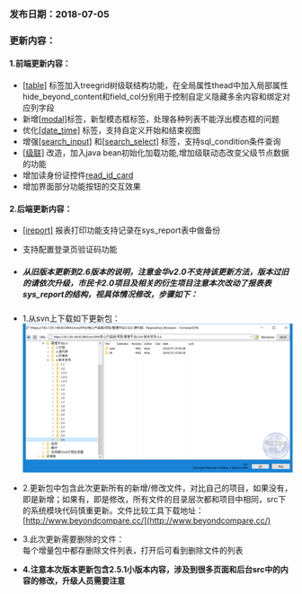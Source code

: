 ### 发布日期：2018-07-05

### 更新内容：

#### 1.前端更新内容：


* [[table]](/ji-ben-biao-dan-kong-jian/tablebiao-qian-3010-zhu-3011.md)
标签加入treegrid树级联结构功能，在全局属性thead中加入局部属性hide_beyond_content和field_col分别用于控制自定义隐藏多余内容和绑定对应列字段
* 新增[[modal]](/ji-ben-biao-dan-kong-jian/modalbiao-7b7e28-xin-xing-mo-tai-684629-3010-2-6.md)标签，新型模态框标签，处理各种列表不能浮出模态框的问题
* 优化[[date_time]](/ji-ben-biao-dan-kong-jian/datetime-biao-qian-3010-lu-3011.md)
标签，支持自定义开始和结束视图
* 增强[[search_input]](ji-ben-biao-dan-kong-jian/searchinput-biao-qian-3010-lu-3011.md)
和[[search_select]](/ji-ben-biao-dan-kong-jian/searchselect-biao-qian.md)
标签，支持sql_condition条件查询
* [[级联]](/ji-ben-biao-dan-kong-jian/casselect-parent-biao-qian-3010-shi-3011.md)
改造，加入java bean初始化加载功能,增加级联动态改变父级节点数据的功能
* 增加读身份证控件[read_id_card](详细见示例页)
* 增加界面部分功能按钮的交互效果
#### 2.后端更新内容：
* [[ireport]](/kuang-jia-she-zhi/bao-biao-he-da-yin/ireportzheng-he-kai-fa-pdf-bao-biao/dai-ma-kai-fa-shuo-ming.md)
报表打印功能支持记录在sys_report表中做备份
* 支持配置登录页验证码功能



* ##### 从旧版本更新到2.6版本的说明，**注意金华v2.0不支持该更新方法，版本过旧的请依次升级，市民卡2.0项目及相关的衍生项目注意本次改动了报表表sys_report的结构，视具体情况修改**，步骤如下：
* 1.从svn上下载如下更新包：  
![](/assets/V2.6_1.png)
* 2.更新包中包含此次更新所有的新增/修改文件，对比自己的项目，如果没有，即是新增；如果有，即是修改，所有文件的目录层次都和项目中相同，src下的系统模块代码慎重更新。文件比较工具下载地址：[http://www.beyondcompare.cc/](http://www.beyondcompare.cc/)

* 3.此次更新需要删除的文件：  
  每个增量包中都存删除文件列表，打开后可看到删除文件的列表

* **4.注意本次版本更新包含2.5.1小版本内容，涉及到很多页面和后台src中的内容的修改，升级人员需要注意**

